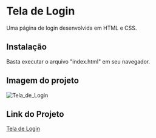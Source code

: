 # Tela de Login



Uma página de login desenvolvida em HTML e CSS.



## Instalação



Basta executar o arquivo "index.html" em seu navegador.



## Imagem do projeto



![Tela_de_Login](https://user-images.githubusercontent.com/115499628/205936763-f8d62013-f893-4f3b-a080-e3a70b28ba8e.jpg)


## Link do Projeto


[Tela de Login](https://github.com/Rod-Meneguelli/javascript/tree/main/proj_js_002/Tela%20de%20Login)


